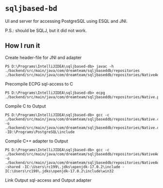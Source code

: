 # ```sqljbased-bd```

UI and server for accessing PostgreSQL using ESQL and JNI.

P.S.: should be SQLJ, but it did not work.

## How I run it

Create header-file for JNI and adapter
```shell
PS D:\Programs\IntelliJIDEA\sqljbased-db> javac -h ./backend/src/main/java/com/dreamteam/sqljbaseddb/repositories ./backend/src/main/java/com/dreamteam/sqljbaseddb/repositories/NativeAdapter.java
```

Precompile ECPG sql-access to C 
```shell
PS D:\Programs\IntelliJIDEA\sqljbased-db> ecpg ./backend/src/main/java/com/dreamteam/sqljbaseddb/repositories/Native.pgc
```

Compile C to Output
```shell
PS D:\Programs\IntelliJIDEA\sqljbased-db> gcc -c ./backend/src/main/java/com/dreamteam/sqljbaseddb/repositories/Native.c -o ./backend/src/main/java/com/dreamteam/sqljbaseddb/repositories/Native.o -ID:\Programs\PostgreSQL\include
```

Compile C++ adapter to Output
```shell
PS D:\Programs\IntelliJIDEA\sqljbased-db> gcc -c ./backend/src/main/java/com/dreamteam/sqljbaseddb/repositories/NativeAdapter.cpp -o ./backend/src/main/java/com/dreamteam/sqljbaseddb/repositories/NativeAdapter.o -shared -IC:\Users\rc199\.jdks\openjdk-17.0.2\include -IC:\Users\rc199\.jdks\openjdk-17.0.2\include\win32
```

Link Output sql-access and Output adapter
```shell

```